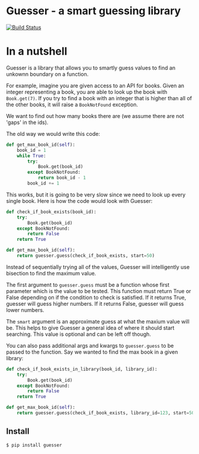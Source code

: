 # Guesser - a smart guessing library

[![Build Status](https://travis-ci.org/spulec/guesser.png?branch=master)](https://travis-ci.org/spulec/guesser)

# In a nutshell

Guesser is a library that allows you to smartly guess values to find an unkownn boundary on a function.

For example, imagine you are given access to an API for books. Given an integer representing a book, you are able to look up the book with `Book.get(7)`. If you try to find a book with an integer that is higher than all of the other books, it will raise a `BookNotFound` exception.

We want to find out how many books there are (we assume there are not 'gaps' in the ids).

The old way we would write this code:

```python
def get_max_book_id(self):
    book_id = 1
    while True:
        try:
            Book.get(book_id)
        except BookNotFound:
            return book_id - 1
        book_id += 1
```

This works, but it is going to be very slow since we need to look up every single book. Here is how the code would look with Guesser:

```python
def check_if_book_exists(book_id):
    try:
        Book.get(book_id)
    except BookNotFound:
        return False
    return True

def get_max_book_id(self):
    return guesser.guess(check_if_book_exists, start=50)
```

Instead of sequentially trying all of the values, Guesser will intelligently use bisection to find the maximum value.

The first argument to `guesser.guess` must be a function whose first parameter which is the value to be tested. This function must return True or False depending on if the condition to check is satisfied. If it returns True, guesser will guess higher numbers. If it returns False, guesser will guess lower numbers.

The `smart` argument is an approximate guess at what the maxium value will be. This helps to give Guesser a general idea of where it should start searching. This value is optional and can be left off though.

You can also pass additional args and kwargs to `guesser.guess` to be passed to the function. Say we wanted to find the max book in a given library:

```python
def check_if_book_exists_in_library(book_id, library_id):
    try:
        Book.get(book_id)
    except BookNotFound:
        return False
    return True

def get_max_book_id(self):
    return guesser.guess(check_if_book_exists, library_id=123, start=50)
```

## Install

```console
$ pip install guesser
```
